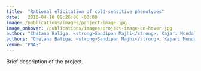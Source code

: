 ```yaml
---
title:  "Rational elicitation of cold-sensitive phenotypes"
date:   2016-04-18 09:26:00 +00:00
image: /publications/images/project-image.jpg
image_onhover: /publications/images/project-image-on-hover.jpg
author: "Chetana Baliga, <strong>Sandipan Majhi</strong>, Kajari Mondal, Antara Bhattacharjee, K. VijayRaghavan,and Raghavan Varadarajan"
authors: "Chetana Baliga, <strong>Sandipan Majhi</strong>, Kajari Mondal, Antara Bhattacharjee, K. VijayRaghavan,and Raghavan Varadarajan"
venue: "PNAS"
---
```

Brief description of the project.
